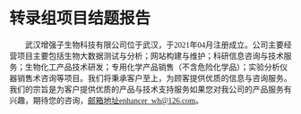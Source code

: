 # 转录组项目结题报告

<font face="微软雅黑" >&emsp;&emsp;武汉增强子生物科技有限公司位于武汉，于2021年04月注册成立。公司主要经营项目主要包括生物大数据测试与分析；网站构建与维护；科研信息咨询与技术服务；生物化工产品技术研发；专用化学产品销售（不含危险化学品）；实验分析仪器销售术咨询等项目。我们将秉承客户至上，为顾客提供优质的信息与咨询服务。我们的宗旨是为客户提供优质的产品与技术支持服务如果您对我公司的产品服务有兴趣，期待您的咨询，邮箱地址enhancer_wh@126.com。</font><br />